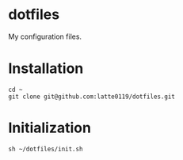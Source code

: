 # dotfiles
My configuration files.  
# Installation
~~~
cd ~
git clone git@github.com:latte0119/dotfiles.git
~~~
# Initialization
~~~
sh ~/dotfiles/init.sh
~~~